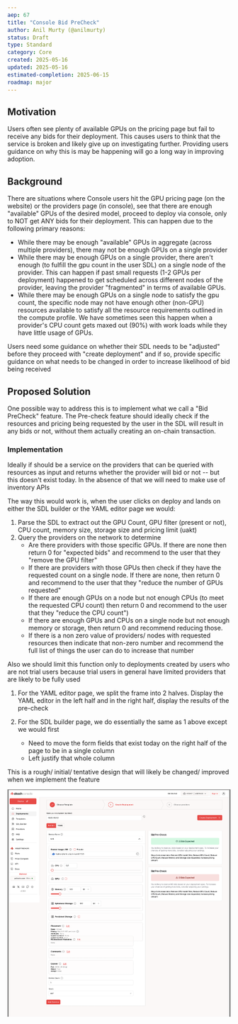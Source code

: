 ```yaml
---
aep: 67
title: "Console Bid PreCheck"
author: Anil Murty (@anilmurty)
status: Draft
type: Standard
category: Core
created: 2025-05-16
updated: 2025-05-16
estimated-completion: 2025-06-15
roadmap: major
---
```


## Motivation

Users often see plenty of available GPUs on the pricing page but fail to receive any bids for their deployment. This causes users to think that the service is broken and likely give up on investigating further. Providing users guidance on why this is may be happening will go a long way in improving adoption.

## Background
There are situations where Console users hit the GPU pricing page (on the website) or the providers page (in console), see that there are enough "available" GPUs of the desired model, proceed to deploy via console, only to NOT get ANY bids for their deployment. This can happen due to the following primary reasons:

- While there may be enough "available" GPUs in aggregate (across multiple providers), there may not be enough GPUs on a single provider
- While there may be enough GPUs on a single provider, there aren't enough (to fulfill the gpu count in the user SDL) on a single node of the provider. This can happen if past small requests (1-2 GPUs per deployment) happened to get scheduled across different nodes of the provider, leaving the provider "fragmented" in terms of available GPUs.
- While there may be enough GPUs on a single node to satisfy the gpu count, the specific node may not have enough other (non-GPU) resources available to satisfy all the resource requirements outlined in the compute profile. We have sometimes seen this happen when a provider's CPU count gets maxed out (90%) with work loads while they have little usage of GPUs.

Users need some guidance on whether their SDL needs to be "adjusted" before they proceed with "create deployment" and if so, provide specific guidance on what needs to be changed in order to increase likelihood of bid being received

## Proposed Solution

One possible way to address this is to implement what we call a "Bid PreCheck" feature. The Pre-check feature should ideally check if the resources and pricing being requested by the user in the SDL will result in any bids or not, without them actually creating an on-chain transaction.

### Implementation

Ideally if should be a service on the providers that can be queried with resources as input and returns whether the provider will bid or not -- but this doesn't exist today. In the absence of that we will need to make use of inventory APIs

The way this would work is, when the user clicks on deploy and lands on either the SDL builder or the YAML editor page we would:

1. Parse the SDL to extract out the GPU Count, GPU filter (present or not), CPU count, memory size, storage size and pricing limit (uakt)
2.  Query the providers on the network to determine
     - Are there providers with those specific GPUs. If there are none then return 0 for "expected bids" and recommend to the user that they "remove the GPU filter"
     - If there are providers with those GPUs then check if they have the requested count on a single node. If there are none, then return 0 and recommend to the user that they "reduce the number of GPUs requested"
     - If there are enough GPUs on a node but not enough CPUs (to meet the requested CPU count) then return 0 and recommend to the user that they "reduce the CPU count")
     - If there are enough GPUs and CPUs on a single node but not enough memory or storage, then return 0 and recommend reducing those.
     - If there is a non zero value of providers/ nodes with requested resources then indicate that non-zero number and recommend the full list of things the user can do to increase that number

Also we should limit this function only to deployments created by users who are not trial users because trial users in general have limited providers that are likely to be fully used

1. For the YAML editor page, we split the frame into 2 halves. Display the YAML editor in the left half and in the right half, display the results of the pre-check

2. For the SDL builder page, we do essentially the same as 1 above except we would first 
     - Need to move the form fields that exist today on the right half of the page to be in a single column
     - Left justify that whole column


This is a rough/ initial/ tentative design that will likely be changed/ improved when we implement the feature

![Bid-Precheck](bid-precheck-screen.png)